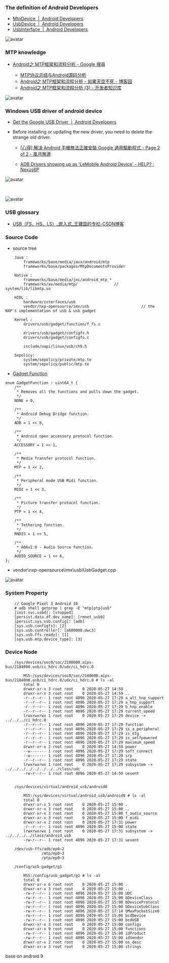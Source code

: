
### The definition of Android Developers

- [MtpDevice  |  Android Developers](https://developer.android.com/reference/android/mtp/MtpDevice)
- [UsbDevice  |  Android Developers](https://developer.android.com/reference/android/hardware/usb/UsbDevice)
- [UsbInterface  |  Android Developers](https://developer.android.com/reference/android/hardware/usb/UsbInterface)

![avatar](https://github.com/tingkts/Android-USB/blob/master/MTP%2C%20PTP/reference/UML%20-%20MtpDevice%2C%20MtpObject.png)


### MTP knowledge

- [Android之 MTP框架和流程分析 - Google 搜尋](https://www.google.com/search?q=Android%E4%B9%8B+MTP%E6%A1%86%E6%9E%B6%E5%92%8C%E6%B5%81%E7%A8%8B%E5%88%86%E6%9E%90&rlz=1C1GCEU_zh-TWTW892TW892&oq=Android%E4%B9%8B+MTP%E6%A1%86%E6%9E%B6%E5%92%8C%E6%B5%81%E7%A8%8B%E5%88%86%E6%9E%90&aqs=chrome..69i57j69i65j69i61l2.895j0j4&sourceid=chrome&ie=UTF-8)

    - [MTP协议总结与Android源码分析](https://wujingchao.github.io/2018/01/28/mtp/)
    - [Android之 MTP框架和流程分析 - 如果天空不死 - 博客园](https://www.cnblogs.com/skywang12345/p/3474206.html)
    - [Android之 MTP框架和流程分析 (3) - 开发者知识库](https://www.itdaan.com/tw/1a6b8bee6d3e06f273b04f55979231cc)

![avatar](https://github.com/tingkts/Android-USB/blob/master/MTP%2C%20PTP/reference/MTP%20concept%20quick%20view.png)


### Windows USB driver of android device

- [Get the Google USB Driver  |  Android Developers](https://developer.android.com/studio/run/win-usb)

- Before installing or updating the new driver, you need to delete the strange old driver.

    - [[心得] 解決 Android 手機無法正確安裝 Google 通用驅動程式 - Page 2 of 2 - 風月無邊](https://izaka.tw/2014-10-04-207/2/)

    - [ADB Drivers showing up as 'LeMobile Android Device' - HELP? : Nexus6P](https://www.reddit.com/r/Nexus6P/comments/5nc64z/adb_drivers_showing_up_as_lemobile_android_device/)


![avatar](https://github.com/tingkts/Android-USB/blob/master/MTP%2C%20PTP/reference/Windows%20Device%20Manager%20ADB%20MTP%20driver.PNG)

<br/>

![avatar](https://github.com/tingkts/Android-USB/blob/master/MTP%2C%20PTP/reference/ADB%20Drivers%20showing%20up%20as%20'LeMobile%20Android%20Device'%20-%20HELP_%20_%20Nexus6P_%20-%20www.reddit.com.png)


### USB glossary

- [USB（FS、HS、LS）_嵌入式_王建国的专栏-CSDN博客](https://blog.csdn.net/wjgwrr/article/details/61191214)





### Source Code

- source tree

```
	Java :
		frameworks/base/media/java/android/mtp
		frameworks/base/packages/MtpDocumentsProvider

	Native :
		frameworks/base/media/jni/android_mtp_*
		frameworks/av/media/mtp/			    // system/lib/libmtp.so

	HIDL :
		hardware/interfaces/usb
		vendor/nxp-opensource/imx/usb                       // the NXP's implementation of usb & usb gadget

	Kernel :
		drivers/usb/gadget/function/f_fs.c

		drivers/usb/gadget/configfs.h
		drivers/usb/gadget/configfs.c

		include/uapi/linux/usb/ch9.h

	Sepolicy:
		system/sepolicy/private/mtp.te
		system/sepolicy/public/mtp.te
```

- [Gadget Function](http://androidxref.com/9.0.0_r3/xref/hardware/interfaces/usb/gadget/1.0/types.hal)

```hidl
enum GadgetFunction : uint64_t {
    /**
     * Removes all the functions and pulls down the gadget.
     */
    NONE = 0,

    /**
     * Android Debug Bridge function.
     */
    ADB = 1 << 0,

    /**
     * Android open accessory protocol function.
     */
    ACCESSORY = 1 << 1,

    /**
     * Media Transfer protocol function.
     */
    MTP = 1 << 2,

    /**
     * Peripheral mode USB Midi function.
     */
    MIDI = 1 << 3,

    /**
     * Picture transfer protocol function.
     */
    PTP = 1 << 4,

    /**
     * Tethering function.
     */
    RNDIS = 1 << 5,

    /**
     * AOAv2.0 - Audio Source function.
     */
    AUDIO_SOURCE = 1 << 6,
};
```

- vendor\nxp-opensource\imx\usb\UsbGadget.cpp

![avatar](./reference/vendor_nxp-opensource_imx_usb_UsbGadget.png)




### System Property

```
	// Google Pixel 3 Android 10
	# adb shell getprop | grep -E "mtp|ptp|usb"
	[init.svc.usbd]: [stopped]
	[persist.data.df.dev_name]: [rmnet_usb0]
	[persist.sys.usb.config]: [adb]
	[sys.usb.configfs]: [2]
	[sys.usb.controller]: [a600000.dwc3]
	[sys.usb.ffs.ready]: [1]
	[sys.usb.mtp.device_type]: [3]
```

### Device Node

```
	/sys/devices/soc0/soc/2100000.aips-bus/2184000.usb/ci_hdrc.0/udc/ci_hdrc.0

		MS5:/sys/devices/soc0/soc/2100000.aips-bus/2184000.usb/ci_hdrc.0/udc/ci_hdrc.0 # ls -al
		total 0
		drwxr-xr-x 3 root root    0 2020-05-27 14:59 .
		drwxr-xr-x 3 root root    0 2020-05-27 14:59 ..
		-r--r--r-- 1 root root 4096 2020-05-27 17:29 a_alt_hnp_support
		-r--r--r-- 1 root root 4096 2020-05-27 17:29 a_hnp_support
		-r--r--r-- 1 root root 4096 2020-05-27 17:29 b_hnp_enable
		-r--r--r-- 1 root root 4096 2020-05-27 17:29 current_speed
		lrwxrwxrwx 1 root root    0 2020-05-27 17:29 device -> ../../../ci_hdrc.0
		-r--r--r-- 1 root root 4096 2020-05-27 17:29 function
		-r--r--r-- 1 root root 4096 2020-05-27 17:29 is_a_peripheral
		-r--r--r-- 1 root root 4096 2020-05-27 17:29 is_otg
		-r--r--r-- 1 root root 4096 2020-05-27 17:29 is_selfpowered
		-r--r--r-- 1 root root 4096 2020-05-27 17:29 maximum_speed
		drwxr-xr-x 2 root root    0 2020-05-27 14:59 power
		--w------- 1 root root 4096 2020-05-27 17:29 soft_connect
		--w------- 1 root root 4096 2020-05-27 17:29 srp
		-r--r--r-- 1 root root 4096 2020-05-27 17:29 state
		lrwxrwxrwx 1 root root    0 2020-05-27 17:29 subsystem -> ../../../../../../../../class/udc
		-rw-r--r-- 1 root root 4096 2020-05-27 14:59 uevent


	/sys/devices/virtual/android_usb/android0

		MS5:/sys/devices/virtual/android_usb/android0 # ls -al
		total 0
		drwxr-xr-x 5 root root    0 2020-05-27 15:00 .
		drwxr-xr-x 3 root root    0 2020-05-27 15:00 ..
		drwxr-xr-x 3 root root    0 2020-05-27 15:00 f_audio_source
		drwxr-xr-x 3 root root    0 2020-05-27 15:00 f_midi
		drwxr-xr-x 2 root root    0 2020-05-27 17:31 power
		-r--r--r-- 1 root root 4096 2020-05-27 15:00 state
		lrwxrwxrwx 1 root root    0 2020-05-27 17:31 subsystem -> ../../../../class/android_usb
		-rw-r--r-- 1 root root 4096 2020-05-27 17:31 uevent

	/dev/usb-ffs/adb/ep0~2
				/mtp/ep0~3
				/ptp/ep0~3

	/config/usb-gadget/g1

		MS5:/config/usb_gadget/g1 # ls -al
		total 0
		drwxr-xr-x 6 root root    0 2020-05-27 15:00 .
		drwxr-xr-x 3 root root    0 2020-05-27 15:00 ..
		-rw-r--r-- 1 root root 4096 2020-05-27 15:00 UDC
		-rw-r--r-- 1 root root 4096 2020-05-27 15:00 bDeviceClass
		-rw-r--r-- 1 root root 4096 2020-05-27 15:00 bDeviceProtocol
		-rw-r--r-- 1 root root 4096 2020-05-27 15:00 bDeviceSubClass
		-rw-r--r-- 1 root root 4096 2020-05-27 17:14 bMaxPacketSize0
		-rw-r--r-- 1 root root 4096 2020-05-27 15:00 bcdDevice
		-rw-r--r-- 1 root root 4096 2020-05-27 15:00 bcdUSB
		drwxr-xr-x 3 root root    0 2020-05-27 15:00 configs
		drwxr-xr-x 9 root root    0 2020-05-27 15:00 functions
		-rw-r--r-- 1 root root 4096 2020-05-27 15:00 idProduct
		-rw-r--r-- 1 root root 4096 2020-05-27 15:00 idVendor
		drwxr-xr-x 2 root root    0 2020-05-27 15:00 os_desc
		drwxr-xr-x 3 root root    0 2020-05-27 15:00 strings
```

base on android 9


